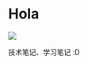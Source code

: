 # Hola

![](http://n.sinaimg.cn/sinacn20191114ac/200/w640h360/20191114/8c3a-iikmuth7233190.jpg)

技术笔记、学习笔记 :D
